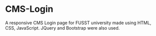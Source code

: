# CMS-Login
A responsive CMS Login page for FUSST university made using HTML, CSS, JavaScript. JQuery and Bootstrap were also used.
